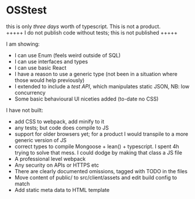 # OSStest
this is only *three days* worth of typescript.  This is not a product.  
+++++ I do not publish code without tests; this is not published +++++

I am showing:
* I can use Enum (feels weird outside of SQL)
* I can use interfaces and types
* I can use basic React 
* I have a reason to use a generic type (not been in a situation where those would help previously)
* I extended to include a *test API*, which manipulates static JSON, NB: low concurrency
* Some basic behavioural UI niceties added (to-date no CSS)

I have not built:
* add CSS to webpack, add minify to it
* any tests; but code does compile to JS
* support for older browsers yet; for a product I would transpile to a more generic version of JS
* correct types to compile Mongoose + lean() + typescript.  I spent 4h trying to solve that mess.  I could dodge by making that class a JS file
* A professional level webpack
* Any security on APIs or HTTPS etc
* There are clearly documented omissions, tagged with TODO in the files
* Move content of public/  to src/client/assets and edit build config to match
* Add static meta data to HTML template

